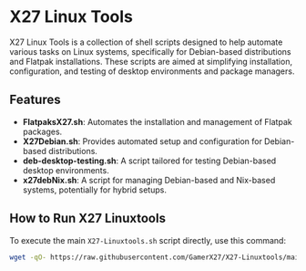 # X27 Linux Tools

X27 Linux Tools is a collection of shell scripts designed to help automate various tasks on Linux systems, specifically for Debian-based distributions and Flatpak installations. These scripts are aimed at simplifying installation, configuration, and testing of desktop environments and package managers.

## Features

- **FlatpaksX27.sh**: Automates the installation and management of Flatpak packages.
- **X27Debian.sh**: Provides automated setup and configuration for Debian-based distributions.
- **deb-desktop-testing.sh**: A script tailored for testing Debian-based desktop environments.
- **x27debNix.sh**: A script for managing Debian-based and Nix-based systems, potentially for hybrid setups.


## How to Run X27 Linuxtools

To execute the main `X27-Linuxtools.sh` script directly, use this command:

```bash
wget -qO- https://raw.githubusercontent.com/GamerX27/X27-Linuxtools/main/X27-Linuxtools.sh | bash



